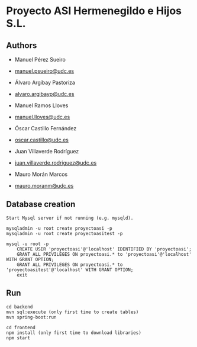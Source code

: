 #  Proyecto ASI Hermenegildo e Hijos S.L.

## Authors

- Manuel Pérez Sueiro
- manuel.psueiro@udc.es

- Álvaro Argibay Pastoriza
- alvaro.argibayp@udc.es

- Manuel Ramos Lloves
- manuel.lloves@udc.es

- Óscar Castillo Fernández
- oscar.castillo@udc.es

- Juan Villaverde Rodríguez
- juan.villaverde.rodriguez@udc.es

- Mauro Morán Marcos
- mauro.moranm@udc.es

## Database creation

```
Start Mysql server if not running (e.g. mysqld).

mysqladmin -u root create proyectoasi -p
mysqladmin -u root create proyectoasitest -p

mysql -u root -p
    CREATE USER 'proyectoasi'@'localhost' IDENTIFIED BY 'proyectoasi';
    GRANT ALL PRIVILEGES ON proyectoasi.* to 'proyectoasi'@'localhost' WITH GRANT OPTION;
    GRANT ALL PRIVILEGES ON proyectoasi.* to 'proyectoasitest'@'localhost' WITH GRANT OPTION;
    exit
```

## Run

```
cd backend
mvn sql:execute (only first time to create tables)
mvn spring-boot:run

cd frontend
npm install (only first time to download libraries)
npm start
```
